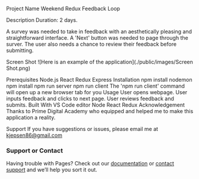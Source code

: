 Project Name
Weekend Redux Feedback Loop

Description
Duration: 2 days.

A survey was needed to take in feedback with an aesthetically pleasing and straightforward interface. A 'Next' button was needed to page through the surver. The user also needs a chance to review their feedback before submitting.

Screen Shot
![Here is an example of the application](./public/images/Screen Shot.png)

Prerequisites
Node.js
React
Redux
Express
Installation
npm install nodemon
npm install
npm run server
npm run client
The 'npm run client' command will open up a new browser tab for you
Usage
User opens webpage.
User inputs feedback and clicks to next page.
User reviews feedback and submits.
Built With
VS Code editor
Node
React
Redux
Acknowledgement
Thanks to Prime Digital Academy who equipped and helped me to make this application a reality.

Support
If you have suggestions or issues, please email me at kjepsen86@gmail.com

### Support or Contact

Having trouble with Pages? Check out our [documentation](https://docs.github.com/categories/github-pages-basics/) or [contact support](https://support.github.com/contact) and we’ll help you sort it out.
